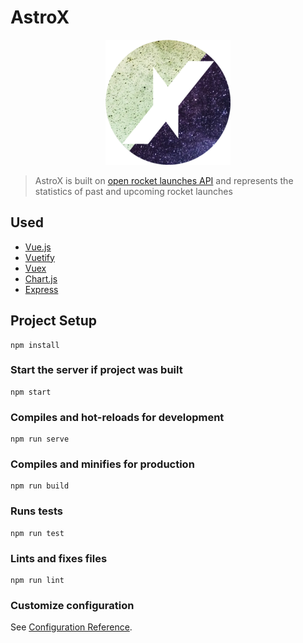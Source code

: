 # AstroX

<p align="center">
  <img src="public/astrox.png" alt="AstroX">
</p>

> AstroX is built on [open rocket launches API](https://thespacedevs.com/) and represents the statistics of past and upcoming rocket launches

## Used

* [Vue.js](https://vuejs.org)
* [Vuetify](https://vuetifyjs.com)
* [Vuex](https://vuex.vuejs.org)
* [Chart.js](https://www.chartjs.org)
* [Express](https://expressjs.com/)

## Project Setup
```
npm install
```

### Start the server if project was built
```
npm start
```

### Compiles and hot-reloads for development
```
npm run serve
```

### Compiles and minifies for production
```
npm run build
```

### Runs tests
```
npm run test
```

### Lints and fixes files
```
npm run lint
```

### Customize configuration
See [Configuration Reference](https://cli.vuejs.org/config/).

